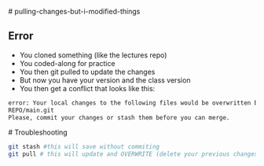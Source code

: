 # pulling-changes-but-i-modified-things

## Error

- You cloned something (like the lectures repo)
- You coded-along for practice
- You then git pulled to update the changes
- But now you have your version and the class version
- You then get a conflict that looks like this:

```bash
error: Your local changes to the following files would be overwritten by merge:
REPO/main.git
Please, commit your changes or stash them before you can merge.
```

# Troubleshooting

```bash
git stash #this will save without commiting
git pull # this will update and OVERWRITE (delete your previous changes)
```
